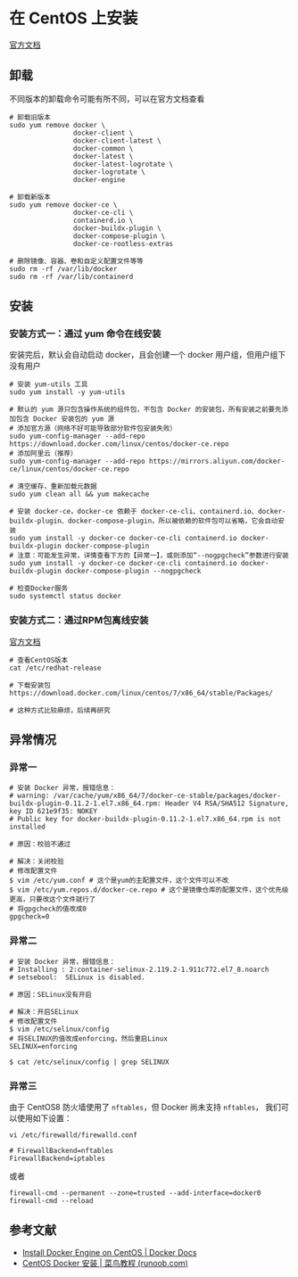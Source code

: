 # 在 CentOS 上安装

[官方文档](https://docs.docker.com/engine/install/centos/)

## 卸载

不同版本的卸载命令可能有所不同，可以在官方文档查看

```shell
# 卸载旧版本
sudo yum remove docker \
                docker-client \
                docker-client-latest \
                docker-common \
                docker-latest \
                docker-latest-logrotate \
                docker-logrotate \
                docker-engine

# 卸载新版本
sudo yum remove docker-ce \
                docker-ce-cli \
                containerd.io \
                docker-buildx-plugin \
                docker-compose-plugin \
                docker-ce-rootless-extras

# 删除镜像、容器、卷和自定义配置文件等等
sudo rm -rf /var/lib/docker
sudo rm -rf /var/lib/containerd
```

## 安装

### 安装方式一：通过 yum 命令在线安装

安装完后，默认会自动启动 docker，且会创建一个 docker 用户组，但用户组下没有用户

```shell
# 安装 yum-utils 工具
sudo yum install -y yum-utils

# 默认的 yum 源只包含操作系统的组件包，不包含 Docker 的安装包，所有安装之前要先添加包含 Docker 安装包的 yum 源
# 添加官方源（网络不好可能导致部分软件包安装失败）
sudo yum-config-manager --add-repo https://download.docker.com/linux/centos/docker-ce.repo
# 添加阿里云（推荐）
sudo yum-config-manager --add-repo https://mirrors.aliyun.com/docker-ce/linux/centos/docker-ce.repo

# 清空缓存，重新加载元数据
sudo yum clean all && yum makecache

# 安装 docker-ce，docker-ce 依赖于 docker-ce-cli、containerd.io、docker-buildx-plugin、docker-compose-plugin，所以被依赖的软件包可以省略，它会自动安装
sudo yum install -y docker-ce docker-ce-cli containerd.io docker-buildx-plugin docker-compose-plugin
# 注意：可能发生异常，详情查看下方的【异常一】，或则添加“--nogpgcheck”参数进行安装
sudo yum install -y docker-ce docker-ce-cli containerd.io docker-buildx-plugin docker-compose-plugin --nogpgcheck

# 检查Docker服务
sudo systemctl status docker
```

### 安装方式二：通过RPM包离线安装

[官方文档](https://docs.docker.com/engine/install/centos/#install-from-a-package)

```shell
# 查看CentOS版本
cat /etc/redhat-release

# 下载安装包
https://download.docker.com/linux/centos/7/x86_64/stable/Packages/

# 这种方式比较麻烦，后续再研究
```

## 异常情况

### 异常一

```shell
# 安装 Docker 异常，报错信息：
# warning: /var/cache/yum/x86_64/7/docker-ce-stable/packages/docker-buildx-plugin-0.11.2-1.el7.x86_64.rpm: Header V4 RSA/SHA512 Signature, key ID 621e9f35: NOKEY
# Public key for docker-buildx-plugin-0.11.2-1.el7.x86_64.rpm is not installed

# 原因：校验不通过

# 解决：关闭校验
# 修改配置文件
$ vim /etc/yum.conf # 这个是yum的主配置文件，这个文件可以不改
$ vim /etc/yum.repos.d/docker-ce.repo # 这个是镜像仓库的配置文件，这个优先级更高，只要改这个文件就行了
# 将gpgcheck的值改成0
gpgcheck=0
```

### 异常二

```shell
# 安装 Docker 异常，报错信息：
# Installing : 2:container-selinux-2.119.2-1.911c772.el7_8.noarch
# setsebool:  SELinux is disabled.

# 原因：SELinux没有开启

# 解决：开启SELinux
# 修改配置文件
$ vim /etc/selinux/config
# 将SELINUX的值改成enforcing，然后重启Linux
SELINUX=enforcing

$ cat /etc/selinux/config | grep SELINUX
```

### 异常三

由于 CentOS8 防火墙使用了 `nftables`，但 Docker 尚未支持 `nftables`， 我们可以使用如下设置：

```shell
vi /etc/firewalld/firewalld.conf

# FirewallBackend=nftables
FirewallBackend=iptables
```

或者

```shell
firewall-cmd --permanent --zone=trusted --add-interface=docker0
firewall-cmd --reload
```

## 参考文献

- [Install Docker Engine on CentOS | Docker Docs](https://docs.docker.com/engine/install/centos/)
- [CentOS Docker 安装 | 菜鸟教程 (runoob.com)](https://www.runoob.com/docker/centos-docker-install.html)